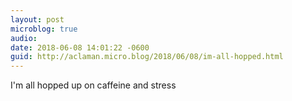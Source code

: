 ```yaml
---
layout: post
microblog: true
audio: 
date: 2018-06-08 14:01:22 -0600
guid: http://aclaman.micro.blog/2018/06/08/im-all-hopped.html
---
```

I'm all hopped up on caffeine and stress 
